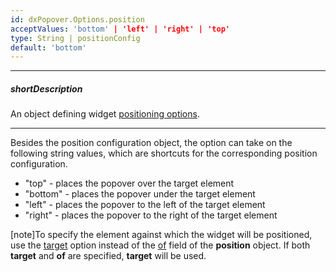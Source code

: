 ```yaml
---
id: dxPopover.Options.position
acceptValues: 'bottom' | 'left' | 'right' | 'top'
type: String | positionConfig
default: 'bottom'
---
```

---
##### shortDescription
An object defining widget [positioning options](/Documentation/ApiReference/Common/Object_Structures/positionConfig/).

---
Besides the position configuration object, the option can take on the following string values, which are shortcuts for the corresponding position configuration.

- "top" - places the popover over the target element
- "bottom" - places the popover under the target element
- "left" - places the popover to the left of the target element
- "right" - places the popover to the right of the target element

[note]To specify the element against which the widget will be positioned, use the [target]({basewidgetpath}/Configuration/#target) option instead of the [of](/Documentation/ApiReference/Common/Object_Structures/positionConfig/#of) field of the **position** object. If both **target** and **of** are specified, **target** will be used.